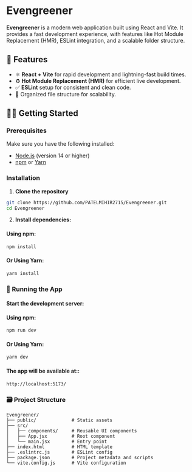 # Evengreener

**Evengreener** is a modern web application built using React and Vite. It provides a fast development experience, with features like Hot Module Replacement (HMR), ESLint integration, and a scalable folder structure.

## 🚀 Features

- ⚛️ **React + Vite** for rapid development and lightning-fast build times.
- ♻️ **Hot Module Replacement (HMR)** for efficient live development.
- ✅ **ESLint** setup for consistent and clean code.
- 📁 Organized file structure for scalability.

## 🧑‍💻 Getting Started

### Prerequisites

Make sure you have the following installed:

- [Node.js](https://nodejs.org/) (version 14 or higher)
- [npm](https://www.npmjs.com/) or [Yarn](https://yarnpkg.com/)

### Installation

1. **Clone the repository**

```bash
git clone https://github.com/PATELMIHIR2715/Evengreener.git
cd Evengreener
```

2. **Install dependencies:**
#### Using npm:
```bash
npm install
```
#### Or Using Yarn:
```bash
yarn install
```

### 🧪 Running the App
#### Start the development server:

#### Using npm:
```bash
npm run dev
```
#### Or Using Yarn:
```bash
yarn dev
```
#### The app will be available at::
```bash
http://localhost:5173/
```
### 🗃️ Project Structure
``` React
Evengreener/
├── public/             # Static assets
├── src/
│   ├── components/     # Reusable UI components
│   ├── App.jsx         # Root component
│   └── main.jsx        # Entry point
├── index.html          # HTML template
├── .eslintrc.js        # ESLint config
├── package.json        # Project metadata and scripts
└── vite.config.js      # Vite configuration

```
